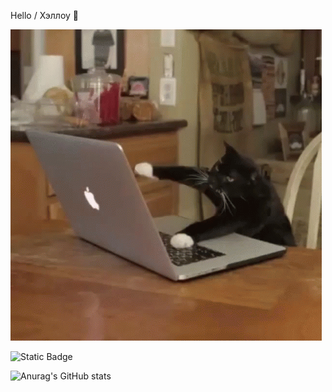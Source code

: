 Hello / Хэллоу 👋

<img src="https://github.com/LexStalker/LexStalker/blob/main/cat-computer.gif">

![Static Badge](https://img.shields.io/badge/py-python-green?style=plastic&logo=python&logoColor=%233776AB)

![Anurag's GitHub stats](https://github-readme-stats.vercel.app/api?username=LexStalker&show_icons=true&theme=radical)
